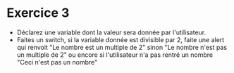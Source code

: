 # Exercice 3
 
- Déclarez une variable dont la valeur sera donnée par l'utilisateur.
- Faites un switch, si la variable donnée est divisible par 2, faite une alert qui renvoit "Le nombre est un multiple de 2" sinon "Le nombre n'est pas un multiple de 2" ou encore si l'utilisateur n'a pas rentré un nombre "Ceci n'est pas un nombre"